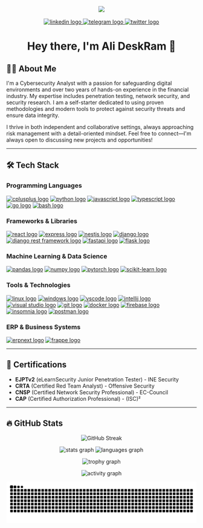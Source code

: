 <p align="center">
  <img height="150" src="https://user-images.githubusercontent.com/74038190/213866269-5d00981c-7c98-46d7-8a8e-16f462f15227.gif" />
</p>

<p align="center">
  <a href="https://www.linkedin.com/in/deskram" target="_blank">
    <img src="https://img.shields.io/static/v1?message=LinkedIn&logo=linkedin&label=&color=0077B5&logoColor=white&labelColor=&style=for-the-badge" height="25" alt="linkedin logo" />
  </a>
  <a href="https://deskram.t.me" target="_blank">
    <img src="https://img.shields.io/static/v1?message=Telegram&logo=telegram&label=&color=2CA5E0&logoColor=white&labelColor=&style=for-the-badge" height="25" alt="telegram logo" />
  </a>
  <a href="https://twitter.com/deskram" target="_blank">
    <img src="https://img.shields.io/static/v1?message=Twitter&logo=twitter&label=&color=1DA1F2&logoColor=white&labelColor=&style=for-the-badge" height="25" alt="twitter logo" />
  </a>
</p>

<h1 align="center">Hey there, I'm Ali DeskRam 👋</h1>

## 👨‍💻 About Me

I'm a Cybersecurity Analyst with a passion for safeguarding digital environments and over two years of hands-on experience in the financial industry. My expertise includes penetration testing, network security, and security research. I am a self-starter dedicated to using proven methodologies and modern tools to protect against security threats and ensure data integrity.

I thrive in both independent and collaborative settings, always approaching risk management with a detail-oriented mindset. Feel free to connect—I'm always open to discussing new projects and opportunities!

---

## 🛠️ Tech Stack

### Programming Languages
<p align="left">
  <a href="https://www.cplusplus.com/" target="_blank" rel="noreferrer"> <img src="https://cdn.jsdelivr.net/gh/devicons/devicon/icons/cplusplus/cplusplus-original.svg" height="40" alt="cplusplus logo" /></a>
  <a href="https://www.python.org" target="_blank" rel="noreferrer"> <img src="https://cdn.jsdelivr.net/gh/devicons/devicon/icons/python/python-original.svg" height="40" alt="python logo" /></a>
  <a href="https://developer.mozilla.org/en-US/docs/Web/JavaScript" target="_blank" rel="noreferrer"> <img src="https://cdn.jsdelivr.net/gh/devicons/devicon/icons/javascript/javascript-original.svg" height="40" alt="javascript logo" /></a>
  <a href="https://www.typescriptlang.org/" target="_blank" rel="noreferrer"> <img src="https://cdn.jsdelivr.net/gh/devicons/devicon/icons/typescript/typescript-original.svg" height="40" alt="typescript logo" /></a>
  <a href="https://go.dev" target="_blank" rel="noreferrer"> <img src="https://cdn.jsdelivr.net/gh/devicons/devicon/icons/go/go-original-wordmark.svg" height="40" alt="go logo" /></a>
  <a href="https://www.gnu.org/software/bash/" target="_blank" rel="noreferrer"> <img src="https://cdn.jsdelivr.net/gh/devicons/devicon/icons/bash/bash-original.svg" height="40" alt="bash logo" /></a>
</p>

### Frameworks & Libraries
<p align="left">
  <a href="https://reactjs.org/" target="_blank" rel="noreferrer"> <img src="https://cdn.jsdelivr.net/gh/devicons/devicon/icons/react/react-original-wordmark.svg" height="40" alt="react logo" /></a>
  <a href="https://expressjs.com" target="_blank" rel="noreferrer"> <img src="https://cdn.jsdelivr.net/gh/devicons/devicon/icons/express/express-original-wordmark.svg" height="40" alt="express logo" /></a>
  <a href="https://nestjs.com/" target="_blank" rel="noreferrer"> <img src="https://cdn.jsdelivr.net/gh/devicons/devicon/icons/nestjs/nestjs-plain.svg" height="40" alt="nestjs logo" /></a>
  <a href="https://www.djangoproject.com/" target="_blank" rel="noreferrer"> <img src="https://cdn.jsdelivr.net/gh/devicons/devicon/icons/django/django-plain.svg" height="40" alt="django logo" /></a>
  <a href="https://www.django-rest-framework.org/" target="_blank" rel="noreferrer"> <img src="https://cdn.jsdelivr.net/gh/devicons/devicon/icons/djangorest/djangorest-original.svg" height="40" alt="django rest framework logo" /></a>
  <a href="https://fastapi.tiangolo.com/" target="_blank" rel="noreferrer"> <img src="https://cdn.jsdelivr.net/gh/devicons/devicon/icons/fastapi/fastapi-original.svg" height="40" alt="fastapi logo" /></a>
  <a href="https://flask.palletsprojects.com/" target="_blank" rel="noreferrer"> <img src="https://cdn.jsdelivr.net/gh/devicons/devicon/icons/flask/flask-original-wordmark.svg" height="40" alt="flask logo" /></a>
</p>

### Machine Learning & Data Science
<p align="left">
  <a href="https://pandas.pydata.org/" target="_blank" rel="noreferrer"> <img src="https://cdn.jsdelivr.net/gh/devicons/devicon/icons/pandas/pandas-original.svg" height="40" alt="pandas logo" /></a>
  <a href="https://numpy.org/" target="_blank" rel="noreferrer"> <img src="https://cdn.jsdelivr.net/gh/devicons/devicon/icons/numpy/numpy-original.svg" height="40" alt="numpy logo" /></a>
  <a href="https://pytorch.org/" target="_blank" rel="noreferrer"> <img src="https://cdn.jsdelivr.net/gh/devicons/devicon/icons/pytorch/pytorch-original.svg" height="40" alt="pytorch logo" /></a>
  <a href="https://scikit-learn.org/" target="_blank" rel="noreferrer"> <img src="https://cdn.jsdelivr.net/gh/devicons/devicon/icons/sklearn/sklearn-original.svg" height="40" alt="scikit-learn logo" /></a>
</p>

### Tools & Technologies
<p align="left">
  <a href="https://www.linux.org/" target="_blank" rel="noreferrer"> <img src="https://cdn.jsdelivr.net/gh/devicons/devicon/icons/linux/linux-original.svg" height="40" alt="linux logo" /></a>
  <a href="https://www.microsoft.com/en-us/windows" target="_blank" rel="noreferrer"> <img src="https://cdn.jsdelivr.net/gh/devicons/devicon/icons/windows8/windows8-original.svg" height="40" alt="windows logo" /></a>
  <a href="https://code.visualstudio.com/" target="_blank" rel="noreferrer"> <img src="https://cdn.jsdelivr.net/gh/devicons/devicon/icons/vscode/vscode-original.svg" height="40" alt="vscode logo" /></a>
  <a href="https://www.jetbrains.com/idea/" target="_blank" rel="noreferrer"> <img src="https://cdn.jsdelivr.net/gh/devicons/devicon/icons/intellij/intellij-original.svg" height="40" alt="intellij logo" /></a>
  <a href="https://visualstudio.microsoft.com/" target="_blank" rel="noreferrer"> <img src="https://cdn.jsdelivr.net/gh/devicons/devicon/icons/visualstudio/visualstudio-plain.svg" height="40" alt="visual studio logo" /></a>
  <a href="https://git-scm.com/" target="_blank" rel="noreferrer"> <img src="https://cdn.jsdelivr.net/gh/devicons/devicon/icons/git/git-original.svg" height="40" alt="git logo" /></a>
  <a href="https://www.docker.com/" target="_blank" rel="noreferrer"> <img src="https://cdn.jsdelivr.net/gh/devicons/devicon/icons/docker/docker-plain-wordmark.svg" height="40" alt="docker logo" /></a>
  <a href="https://firebase.google.com/" target="_blank" rel="noreferrer"> <img src="https://cdn.jsdelivr.net/gh/devicons/devicon/icons/firebase/firebase-plain-wordmark.svg" height="40" alt="firebase logo" /></a>
  <a href="https://insomnia.rest/" target="_blank" rel="noreferrer"> <img src="https://cdn.jsdelivr.net/gh/devicons/devicon/icons/insomnia/insomnia-original.svg" height="40" alt="insomnia logo" /></a>
  <a href="https://www.postman.com/" target="_blank" rel="noreferrer"> <img src="https://cdn.jsdelivr.net/gh/devicons/devicon/icons/postman/postman-original.svg" height="40" alt="postman logo" /></a>
</p>

### ERP & Business Systems
<p align="left">
  <a href="https://erpnext.com/" target="_blank" rel="noreferrer"> <img src="https://cdn.jsdelivr.net/gh/devicons/devicon/icons/erpnext/erpnext-original.svg" height="40" alt="erpnext logo" /></a>
  <a href="https://frappeframework.com/" target="_blank" rel="noreferrer"> <img src="https://cdn.jsdelivr.net/gh/devicons/devicon/icons/frappe/frappe-original.svg" height="40" alt="frappe logo" /></a>
</p>

---

## 📜 Certifications

- **EJPTv2** (eLearnSecurity Junior Penetration Tester) - INE Security
- **CRTA** (Certified Red Team Analyst) - Offensive Security
- **CNSP** (Certified Network Security Professional) - EC-Council
- **CAP** (Certified Authorization Professional) - (ISC)²

---

## 🔥 GitHub Stats

<p align="center">
  <img src="https://github-readme-streak-stats.herokuapp.com/?user=deskram&theme=dracula&hide_border=false&border_radius=5" alt="GitHub Streak" />
</p>
<p align="center">
  <img src="https://github-readme-stats.vercel.app/api?username=deskram&show_icons=true&include_all_commits=true&count_private=true&theme=dracula&hide_border=false" height="150" alt="stats graph" />
  <img src="https://github-readme-stats.vercel.app/api/top-langs?username=deskram&layout=compact&langs_count=5&theme=dracula&hide_border=false" height="150" alt="languages graph" />
</p>
<p align="center">
  <img src="https://github-profile-trophy.vercel.app?username=deskram&theme=dracula&column=-1&row=1&margin-w=8&margin-h=8&no-bg=false&no-frame=false" height="150" alt="trophy graph" />
</p>
<p align="center">
  <img src="https://github-readme-activity-graph.vercel.app/graph?username=deskram&radius=16&theme=react&area=true" height="300" alt="activity graph" />
</p>

<p align="center">
  <img src="https://raw.githubusercontent.com/deskram/deskram/output/snake.svg" alt="Snake animation" />
</p>
